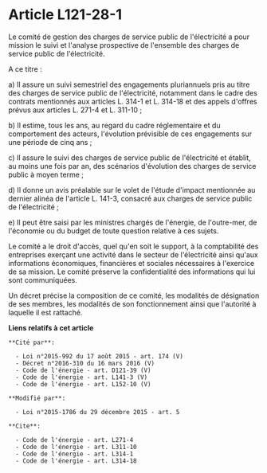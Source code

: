 # Article L121-28-1

Le comité de gestion des charges de service public de l'électricité a pour mission le suivi et l'analyse prospective de
l'ensemble des charges de service public de l'électricité.

A ce titre : 

a) Il assure un suivi semestriel des engagements pluriannuels pris au titre des charges de service public de l'électricité,
notamment dans le cadre des contrats mentionnés aux articles L. 314-1 et L. 314-18 et des appels d'offres prévus aux articles
L. 271-4 et L. 311-10 ; 

b) Il estime, tous les ans, au regard du cadre réglementaire et du comportement des acteurs, l'évolution prévisible de ces
engagements sur une période de cinq ans ; 

c) Il assure le suivi des charges de service public de l'électricité et établit, au moins une fois par an, des scénarios
d'évolution des charges de service public à moyen terme ; 

d) Il donne un avis préalable sur le volet de l'étude d'impact mentionnée au dernier alinéa de l'article L. 141-3, consacré
aux charges de service public de l'électricité ; 

e) Il peut être saisi par les ministres chargés de l'énergie, de l'outre-mer, de l'économie ou du budget de toute question
relative à ces sujets. 

Le comité a le droit d'accès, quel qu'en soit le support, à la comptabilité des entreprises exerçant une activité dans le
secteur de l'électricité ainsi qu'aux informations économiques, financières et sociales nécessaires à l'exercice de sa
mission. Le comité préserve la confidentialité des informations qui lui sont communiquées. 

Un décret précise la composition de ce comité, les modalités de désignation de ses membres, les modalités de son
fonctionnement ainsi que l'autorité à laquelle il est rattaché.

**Liens relatifs à cet article**

	**Cité par**:

	  - Loi n°2015-992 du 17 août 2015 - art. 174 (V)
	  - Décret n°2016-310 du 16 mars 2016 (V)
	  - Code de l'énergie - art. D121-39 (V)
	  - Code de l'énergie - art. L141-3 (V)
	  - Code de l'énergie - art. L152-10 (V)

	**Modifié par**:

	  - Loi n°2015-1786 du 29 décembre 2015 - art. 5

	**Cite**:

	  - Code de l'énergie - art. L271-4
	  - Code de l'énergie - art. L311-10
	  - Code de l'énergie - art. L314-1
	  - Code de l'énergie - art. L314-18
